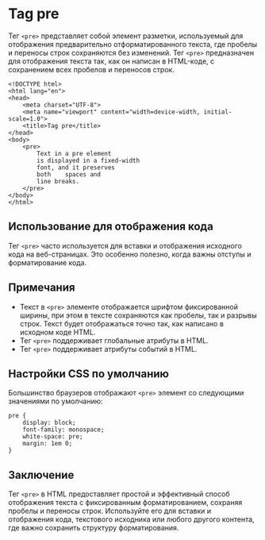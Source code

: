 # Tag pre

Тег ``<pre>`` представляет собой элемент разметки, используемый для отображения предварительно отформатированного текста, где пробелы и переносы строк сохраняются без изменений. Тег ``<pre>`` предназначен для отображения текста так, как он написан в HTML-коде, с сохранением всех пробелов и переносов строк.

```
<!DOCTYPE html>
<html lang="en">
<head>
    <meta charset="UTF-8">
    <meta name="viewport" content="width=device-width, initial-scale=1.0">
    <title>Tag pre</title>
</head>
<body>
    <pre>
        Text in a pre element
        is displayed in a fixed-width
        font, and it preserves
        both    spaces and
        line breaks.
    </pre>
</body>
</html>
```

## Использование для отображения кода

Тег ``<pre>`` часто используется для вставки и отображения исходного кода на веб-страницах. Это особенно полезно, когда важны отступы и форматирование кода.

## Примечания

- Текст в ``<pre>`` элементе отображается шрифтом фиксированной ширины, при этом в тексте сохраняются как пробелы, так и разрывы строк. Текст будет отображаться точно так, как написано в исходном коде HTML.
- Тег ``<pre>`` поддерживает глобальные атрибуты в HTML.
- Тег ``<pre>`` поддерживает атрибуты событий в HTML.

## Настройки CSS по умолчанию

Большинство браузеров отображают ``<pre>`` элемент со следующими значениями по умолчанию:

```
pre {
    display: block;
    font-family: monospace;
    white-space: pre;
    margin: 1em 0;
}
```

## Заключение

Тег ``<pre>`` в HTML предоставляет простой и эффективный способ отображения текста с фиксированным форматированием, сохраняя пробелы и переносы строк. Используйте его для вставки и отображения кода, текстового исходника или любого другого контента, где важно сохранить структуру форматирования.